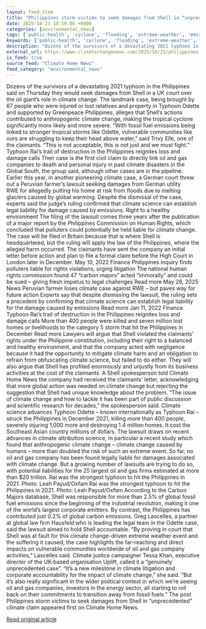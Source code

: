 ```yaml
---
layout: feed_item
title: "Philippines storm victims to seek damages from Shell in “unprecedented” climate claim"
date: 2025-10-23 10:59:06 +0000
categories: [environmental_news]
tags: ['public-health', 'cyclone', 'flooding', 'extreme-weather', 'emissions', 'climate-health', 'urgent', 'fossil-fuels', 'glaciers', 'ice-loss']
keywords: ['public-health', 'cyclone', 'flooding', 'extreme-weather', 'storm', 'victims', 'philippines', 'emissions']
description: "Dozens of the survivors of a devastating 2021 typhoon in the Philippines said on Thursday they would seek damages from Shell in a UK court over the oil giant..."
external_url: https://www.climatechangenews.com/2025/10/23/philippines-storm-victims-to-seek-damages-from-shell-in-unprecedented-climate-claim/
is_feed: true
source_feed: "Climate Home News"
feed_category: "environmental_news"
---
```


Dozens of the survivors of a devastating 2021 typhoon in the Philippines said on Thursday they would seek damages from Shell in a UK court over the oil giant’s role in climate change. The landmark case, being brought by 67 people who were injured or lost relatives and property in Typhoon Odette and supported by Greenpeace Philippines, alleges that Shell&#8217;s actions contributed to anthropogenic climate change, making the tropical cyclone significantly more likely and more severe. “With fossil fuel emissions being linked to stronger tropical storms like Odette, vulnerable communities like ours are struggling to keep their head above water,” said Trixy Elle, one of the claimants. “This is not acceptable, this is not just and we must fight.” Typhoon Rai’s trail of destruction in the Philippines reignites loss and damage calls Their case is the first civil claim to directly link oil and gas companies to death and personal injury in past climate disasters in the Global South, the group said, although other cases are in the pipeline. Earlier this year, in another pioneering climate case, a German court threw out a Peruvian farmer&#8217;s lawsuit seeking damages from German utility RWE&nbsp;for allegedly putting his home at risk from floods due to melting glaciers caused by global warming. Despite the dismissal of the case, experts said the judge&#8217;s ruling confirmed that climate science can establish legal liability for damage caused by emissions. Right to a healthy environment The filing of the lawsuit comes three years after the publication of a major report by the Philippines Commission on Human Rights, which concluded that polluters could potentially be held liable for climate change. The case will be filed in Britain because that is where Shell is headquartered, but the ruling will apply the law of the Philippines, where the alleged harm occurred. The claimants have sent the company an initial letter before action and plan to file a formal claim before the High Court in London later in December. May 10, 2022 Finance Philippines inquiry finds polluters liable for rights violations, urging litigation The national human rights commission found 47 &#8220;carbon majors&#8221; acted &#8220;immorally&#8221; and could be sued &#8211; giving fresh impetus to legal challenges Read more May 28, 2025 News Peruvian farmer loses climate case against RWE &#8211; but paves way for future action Experts say that despite dismissing the lawsuit, the ruling sets a precedent by confirming that climate science can establish legal liability for the damage caused by emissions Read more Jan 11, 2022 Finance Typhoon Rai&#8217;s trail of destruction in the Philippines reignites loss and damage calls More than 400 people were killed and seven million lost homes or livelihoods to the category 5 storm that hit the Philippines in December Read more Lawyers will argue that Shell violated the claimants’ rights under the Philippine constitution, including their right to a balanced and healthy environment, and that the company acted with negligence because it had the opportunity to mitigate climate harm and an obligation to refrain from obfuscating climate science, but failed to do either. They will also argue that Shell has profited enormously and unjustly from its business activities at the cost of the claimants. A Shell spokesperson told Climate Home News the company had received the claimants’ letter, acknowledging that more global action was needed on climate change but rejecting the suggestion that Shell had unique knowledge about the problem. “The issue of climate change and how to tackle it has been part of public discussion and scientific research for decades,” the spokesperson said. Climate science advances Typhoon Odette &#8211; known&nbsp;internationally&nbsp;as&nbsp;Typhoon&nbsp;Rai &#8211; struck the Philippines in December 2021, killing more than 400 people, severely injuring 1,000 more and destroying 1.4 million homes. It cost the Southeast Asian country millions of dollars. The lawsuit draws on recent advances in climate attribution science, in particular a recent study which found that anthropogenic climate change &#8211; climate change caused by humans &#8211; more than doubled the risk of such an extreme event. So far, no oil and gas company has been found legally liable for damages associated with climate change. But a growing number of lawsuits are trying to do so, with potential liabilities for the 25 largest oil and gas firms estimated at more than $20 trillion. Rai was the strongest typhoon to hit the Philippines in 2021. Photo: Leah Payud/Oxfam Rai was the strongest typhoon to hit the Philippines in 2021. Photo: Leah Payud/Oxfam According to the Carbon Majors database, Shell was responsible for more than 2.5% of global fossil fuel emissions since the beginning of the industrial revolution, making it one of the world’s largest corporate emitters. By contrast, the Philippines has contributed just 0.2% of global carbon emissions. Greg Lascelles, a partner at global law firm Hausfeld who is leading the legal team in the Odette case, said the lawsuit aimed to hold Shell accountable. “By proving in court that Shell was at fault for this climate change-driven extreme weather event and the suffering it caused, the case highlights the far-reaching and direct impacts on vulnerable communities worldwide of oil and gas company activities,” Lascelles said. Climate justice campaigner Tessa Khan, executive director of the UK-based organisation Uplift, called it a “genuinely unprecedented case”. “It’s a new milestone in climate litigation and corporate accountability for the impact of climate change,&#8221; she said. &#8220;But it&#8217;s also really significant in the wider political context in which we&#8217;re seeing oil and gas companies, investors in the energy sector, all starting to roll back on their commitments to transition away from fossil fuels.” The post Philippines storm victims to seek damages from Shell in &#8220;unprecedented&#8221; climate claim appeared first on Climate Home News.

[Read original article](https://www.climatechangenews.com/2025/10/23/philippines-storm-victims-to-seek-damages-from-shell-in-unprecedented-climate-claim/)
